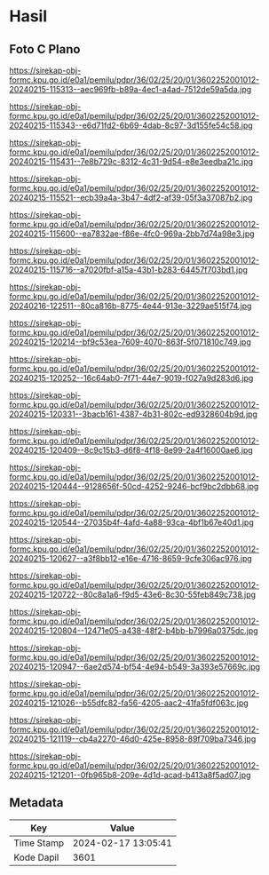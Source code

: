 # Hasil

## Foto C Plano

https://sirekap-obj-formc.kpu.go.id/e0a1/pemilu/pdpr/36/02/25/20/01/3602252001012-20240215-115313--aec969fb-b89a-4ec1-a4ad-7512de59a5da.jpg

https://sirekap-obj-formc.kpu.go.id/e0a1/pemilu/pdpr/36/02/25/20/01/3602252001012-20240215-115343--e6d71fd2-6b69-4dab-8c97-3d155fe54c58.jpg

https://sirekap-obj-formc.kpu.go.id/e0a1/pemilu/pdpr/36/02/25/20/01/3602252001012-20240215-115431--7e8b729c-8312-4c31-9d54-e8e3eedba21c.jpg

https://sirekap-obj-formc.kpu.go.id/e0a1/pemilu/pdpr/36/02/25/20/01/3602252001012-20240215-115521--ecb39a4a-3b47-4df2-af39-05f3a37087b2.jpg

https://sirekap-obj-formc.kpu.go.id/e0a1/pemilu/pdpr/36/02/25/20/01/3602252001012-20240215-115600--ea7832ae-f86e-4fc0-969a-2bb7d74a98e3.jpg

https://sirekap-obj-formc.kpu.go.id/e0a1/pemilu/pdpr/36/02/25/20/01/3602252001012-20240215-115716--a7020fbf-a15a-43b1-b283-64457f703bd1.jpg

https://sirekap-obj-formc.kpu.go.id/e0a1/pemilu/pdpr/36/02/25/20/01/3602252001012-20240216-122511--80ca816b-8775-4e44-913e-3229ae515f74.jpg

https://sirekap-obj-formc.kpu.go.id/e0a1/pemilu/pdpr/36/02/25/20/01/3602252001012-20240215-120214--bf9c53ea-7609-4070-863f-5f071810c749.jpg

https://sirekap-obj-formc.kpu.go.id/e0a1/pemilu/pdpr/36/02/25/20/01/3602252001012-20240215-120252--16c64ab0-7f71-44e7-9019-f027a9d283d6.jpg

https://sirekap-obj-formc.kpu.go.id/e0a1/pemilu/pdpr/36/02/25/20/01/3602252001012-20240215-120331--3bacb161-4387-4b31-802c-ed9328604b9d.jpg

https://sirekap-obj-formc.kpu.go.id/e0a1/pemilu/pdpr/36/02/25/20/01/3602252001012-20240215-120409--8c9c15b3-d6f8-4f18-8e99-2a4f16000ae6.jpg

https://sirekap-obj-formc.kpu.go.id/e0a1/pemilu/pdpr/36/02/25/20/01/3602252001012-20240215-120444--9128656f-50cd-4252-9246-bcf9bc2dbb68.jpg

https://sirekap-obj-formc.kpu.go.id/e0a1/pemilu/pdpr/36/02/25/20/01/3602252001012-20240215-120544--27035b4f-4afd-4a88-93ca-4bf1b67e40d1.jpg

https://sirekap-obj-formc.kpu.go.id/e0a1/pemilu/pdpr/36/02/25/20/01/3602252001012-20240215-120627--a3f8bb12-e16e-4716-8659-9cfe306ac976.jpg

https://sirekap-obj-formc.kpu.go.id/e0a1/pemilu/pdpr/36/02/25/20/01/3602252001012-20240215-120722--80c8a1a6-f9d5-43e6-8c30-55feb849c738.jpg

https://sirekap-obj-formc.kpu.go.id/e0a1/pemilu/pdpr/36/02/25/20/01/3602252001012-20240215-120804--12471e05-a438-48f2-b4bb-b7996a0375dc.jpg

https://sirekap-obj-formc.kpu.go.id/e0a1/pemilu/pdpr/36/02/25/20/01/3602252001012-20240215-120947--6ae2d574-bf54-4e94-b549-3a393e57669c.jpg

https://sirekap-obj-formc.kpu.go.id/e0a1/pemilu/pdpr/36/02/25/20/01/3602252001012-20240215-121026--b55dfc82-fa56-4205-aac2-41fa5fdf063c.jpg

https://sirekap-obj-formc.kpu.go.id/e0a1/pemilu/pdpr/36/02/25/20/01/3602252001012-20240215-121119--cb4a2270-46d0-425e-8958-89f709ba7346.jpg

https://sirekap-obj-formc.kpu.go.id/e0a1/pemilu/pdpr/36/02/25/20/01/3602252001012-20240215-121201--0fb965b8-209e-4d1d-acad-b413a8f5ad07.jpg


## Metadata

| Key        | Value               |
| ---------- | ------------------- |
| Time Stamp | 2024-02-17 13:05:41 |
| Kode Dapil | 3601                |



